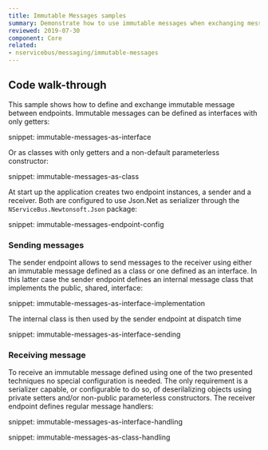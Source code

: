 ```yaml
---
title: Immutable Messages samples
summary: Demonstrate how to use immutable messages when exchanging messages between endpoints.
reviewed: 2019-07-30
component: Core
related:
- nservicebus/messaging/immutable-messages
---
```


## Code walk-through

This sample shows how to define and exchange immutable message between endpoints. Immutable messages can be defined as interfaces with only getters:

snippet: immutable-messages-as-interface

Or as classes with only getters and a non-default parameterless constructor:

snippet: immutable-messages-as-class


At start up the application creates two endpoint instances, a sender and a receiver. Both are configured to use Json.Net as serializer through the `NServiceBus.Newtonsoft.Json` package:

snippet: immutable-messages-endpoint-config

### Sending messages

The sender endpoint allows to send messages to the receiver using either an immutable message defined as a class or one defined as an interface. In this latter case the sender endpoint defines an internal message class that implements the public, shared, interface:

snippet: immutable-messages-as-interface-implementation

The internal class is then used by the sender endpoint at dispatch time

snippet: immutable-messages-as-interface-sending

### Receiving message

To receive an immutable message defined using one of the two presented techniques no special configuration is needed. The only requirement is a serializer capable, or configurable to do so, of deserilalizing objects using private setters and/or non-public parameterless constructors. The receiver endpoint defines regular message handlers:

snippet: immutable-messages-as-interface-handling

snippet: immutable-messages-as-class-handling